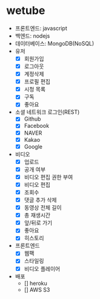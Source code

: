 # wetube

- 프론트엔드: javascript
- 백엔드: nodejs
- 데이터베이스: MongoDB(NoSQL)
- 유저
  - [x] 회원가입
  - [x] 로그아웃
  - [x] 계정삭제
  - [x] 프로필 편집
  - [x] 시청 목록
  - [x] 구독
  - [x] 좋아요
- 소셜 네트워크 로그인(REST)
  - [x] Github
  - [x] Facebook
  - [x] NAVER
  - [x] Kakao
  - [x] Google
- 비디오
  - [x] 업로드
  - [x] 공개 여부
  - [x] 비디오 편집 권한 부여
  - [x] 비디오 편집
  - [x] 조회수
  - [x] 댓글 추가 삭제
  - [x] 동영상 전체 길이
  - [x] 총 재생시간
  - [x] 앞/뒤로 가기
  - [x] 좋아요
  - [x] 히스토리
- 프론트엔드
  - [x] 웹팩
  - [x] 스타일링
  - [x] 비디오 플레이어
- 배포
  - [] heroku
  - [] AWS S3
